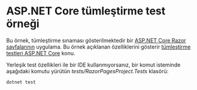 # <a name="aspnet-core-integration-testing-sample"></a>ASP.NET Core tümleştirme test örneği

Bu örnek, tümleştirme sınaması gösterilmektedir bir [ASP.NET Core Razor sayfalarının](https://docs.microsoft.com/aspnet/core/mvc/razor-pages) uygulama. Bu örnek açıklanan özelliklerini gösterir [tümleştirme testleri ASP.NET Core](https://docs.microsoft.com/aspnet/core/test/integration-tests) konu.

Yerleşik test özellikleri ile bir IDE kullanmıyorsanız, bir komut isteminde aşağıdaki komutu yürütün *tests/RazorPagesProject.Tests* klasörü:

```console
dotnet test
```
